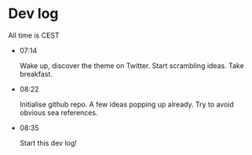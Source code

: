 # Dev log

All time is CEST

- 07:14

  Wake up, discover the theme on Twitter. Start scrambling ideas. Take breakfast.

- 08:22

  Initialise github repo. A few ideas popping up already. Try to avoid obvious sea references.

- 08:35

  Start this dev log!
